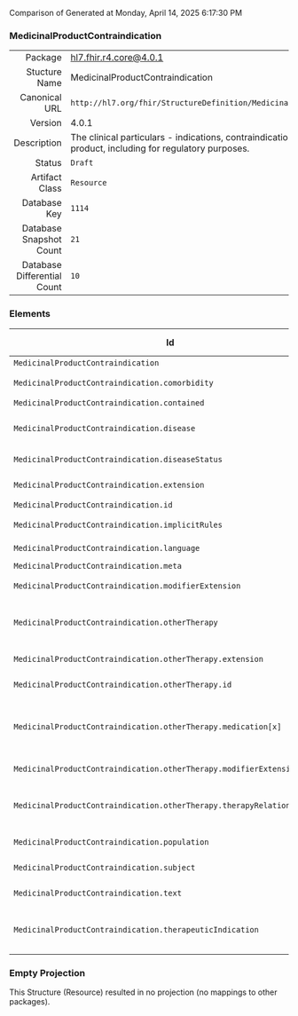 Comparison of 
Generated at Monday, April 14, 2025 6:17:30 PM

### MedicinalProductContraindication

|      |     |
| ---: | --- |
| Package | hl7.fhir.r4.core@4.0.1 |
| Stucture Name | MedicinalProductContraindication |
| Canonical URL | `http://hl7.org/fhir/StructureDefinition/MedicinalProductContraindication` |
| Version | 4.0.1 |
| Description | The clinical particulars - indications, contraindications etc. of a medicinal product, including for regulatory purposes. |
| Status | `Draft` |
| Artifact Class | `Resource` |
| Database Key | `1114` |
| Database Snapshot Count | `21` |
| Database Differential Count | `10` |

### Elements

| Id | Path | Name | Base Path | Short | Cardinality | Collated Type | Binding Strength | Binding Value Set |
| -- | ---- | ---- | --------- | ----- | ----------- | ------------- | ---------------- | ----------------- |
| `MedicinalProductContraindication` | `MedicinalProductContraindication` | `MedicinalProductContraindication` | MedicinalProductContraindication | MedicinalProductContraindication | 0..* | MedicinalProductContraindication |  |  |
| `MedicinalProductContraindication.comorbidity` | `MedicinalProductContraindication.comorbidity` | `comorbidity` | MedicinalProductContraindication.comorbidity | A comorbidity (concurrent condition) or coinfection | 0..* | CodeableConcept |  |  |
| `MedicinalProductContraindication.contained` | `MedicinalProductContraindication.contained` | `contained` | DomainResource.contained | Contained, inline Resources | 0..* | Resource |  |  |
| `MedicinalProductContraindication.disease` | `MedicinalProductContraindication.disease` | `disease` | MedicinalProductContraindication.disease | The disease, symptom or procedure for the contraindication | 0..1 | CodeableConcept |  |  |
| `MedicinalProductContraindication.diseaseStatus` | `MedicinalProductContraindication.diseaseStatus` | `diseaseStatus` | MedicinalProductContraindication.diseaseStatus | The status of the disease or symptom for the contraindication | 0..1 | CodeableConcept |  |  |
| `MedicinalProductContraindication.extension` | `MedicinalProductContraindication.extension` | `extension` | DomainResource.extension | Additional content defined by implementations | 0..* | Extension |  |  |
| `MedicinalProductContraindication.id` | `MedicinalProductContraindication.id` | `id` | Resource.id | Logical id of this artifact | 0..1 | id |  |  |
| `MedicinalProductContraindication.implicitRules` | `MedicinalProductContraindication.implicitRules` | `implicitRules` | Resource.implicitRules | A set of rules under which this content was created | 0..1 | uri |  |  |
| `MedicinalProductContraindication.language` | `MedicinalProductContraindication.language` | `language` | Resource.language | Language of the resource content | 0..1 | code | `Required` | `http://hl7.org/fhir/ValueSet/all-languages` |
| `MedicinalProductContraindication.meta` | `MedicinalProductContraindication.meta` | `meta` | Resource.meta | Metadata about the resource | 0..1 | Meta |  |  |
| `MedicinalProductContraindication.modifierExtension` | `MedicinalProductContraindication.modifierExtension` | `modifierExtension` | DomainResource.modifierExtension | Extensions that cannot be ignored | 0..* | Extension |  |  |
| `MedicinalProductContraindication.otherTherapy` | `MedicinalProductContraindication.otherTherapy` | `otherTherapy` | MedicinalProductContraindication.otherTherapy | Information about the use of the medicinal product in relation to other therapies described as part of the indication | 0..* | BackboneElement |  |  |
| `MedicinalProductContraindication.otherTherapy.extension` | `MedicinalProductContraindication.otherTherapy.extension` | `extension` | Element.extension | Additional content defined by implementations | 0..* | Extension |  |  |
| `MedicinalProductContraindication.otherTherapy.id` | `MedicinalProductContraindication.otherTherapy.id` | `id` | Element.id | Unique id for inter-element referencing | 0..1 | id |  |  |
| `MedicinalProductContraindication.otherTherapy.medication[x]` | `MedicinalProductContraindication.otherTherapy.medication[x]` | `medication[x]` | MedicinalProductContraindication.otherTherapy.medication[x] | Reference to a specific medication (active substance, medicinal product or class of products) as part of an indication or contraindication | 1..1 | CodeableConcept, Reference(http://hl7.org/fhir/StructureDefinition/Medication), Reference(http://hl7.org/fhir/StructureDefinition/MedicinalProduct), Reference(http://hl7.org/fhir/StructureDefinition/Substance), Reference(http://hl7.org/fhir/StructureDefinition/SubstanceSpecification) |  |  |
| `MedicinalProductContraindication.otherTherapy.modifierExtension` | `MedicinalProductContraindication.otherTherapy.modifierExtension` | `modifierExtension` | BackboneElement.modifierExtension | Extensions that cannot be ignored even if unrecognized | 0..* | Extension |  |  |
| `MedicinalProductContraindication.otherTherapy.therapyRelationshipType` | `MedicinalProductContraindication.otherTherapy.therapyRelationshipType` | `therapyRelationshipType` | MedicinalProductContraindication.otherTherapy.therapyRelationshipType | The type of relationship between the medicinal product indication or contraindication and another therapy | 1..1 | CodeableConcept |  |  |
| `MedicinalProductContraindication.population` | `MedicinalProductContraindication.population` | `population` | MedicinalProductContraindication.population | The population group to which this applies | 0..* | Population |  |  |
| `MedicinalProductContraindication.subject` | `MedicinalProductContraindication.subject` | `subject` | MedicinalProductContraindication.subject | The medication for which this is an indication | 0..* | Reference(http://hl7.org/fhir/StructureDefinition/Medication), Reference(http://hl7.org/fhir/StructureDefinition/MedicinalProduct) |  |  |
| `MedicinalProductContraindication.text` | `MedicinalProductContraindication.text` | `text` | DomainResource.text | Text summary of the resource, for human interpretation | 0..1 | Narrative |  |  |
| `MedicinalProductContraindication.therapeuticIndication` | `MedicinalProductContraindication.therapeuticIndication` | `therapeuticIndication` | MedicinalProductContraindication.therapeuticIndication | Information about the use of the medicinal product in relation to other therapies as part of the indication | 0..* | Reference(http://hl7.org/fhir/StructureDefinition/MedicinalProductIndication) |  |  |
### Empty Projection

This Structure (Resource) resulted in no projection (no mappings to other packages).

